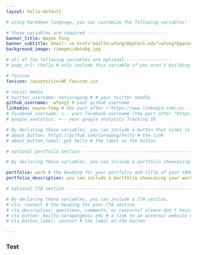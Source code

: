 ```yaml
---
layout: hello-default

# using Markdown language, you can customize the following variables!

# these variables are required -------------------------------
banner_title: Wayne Fong
banner_subtitle: Email: <a href="mailto:wfong7@gatech.edu">wfong7@gatech.edu</a> <br> Currently pursuing a MS in Analytics from Georgia Tech. <br> Open to full-time data analyst/scientist in New York City, NY and Los Angeles, CA. 
background_image: /images/databg.jpg

# all of the following variables are optional -----------------
# page_url: /hello # only include this variable if you aren't building the page to your primary domain 

# favicon
favicon: /assets/ico/WF_favicon.ico

# social media
# twitter_username: notsaragong # # your twitter handle
github_username:  wfong1 # your github username
linkedin: wayne-fong # the part after ("https://www.linkedin.com/in/...")
# facebook_username: <-- your facebook username (the part after "https://www.facebook.com/...")
# google_analytics: <-- your google analytics Tracking ID

# By declaring these variables, you can include a button that links to an external website or to media.
# about_button: https://github.com/saragong/hello # the link
# about_button_label: get hello # the label on the button

# optional portfolio section ------------------------------------------

# By declaring these variables, you can include a portfolio showcasing your work and organize your portfolio's items into a custom layout, all without adding any CSS. In addition, you must 1) create an HTML file in the_includes folder for each project with the text you'd like to display, and 2) create a YAML file in the _data folder describing the order in which each project should be shown and categorized. See `/includes/example.html` and `/_data/work.yml` for examples.

portfolio: work # the heading for your portfolio and title of your YAML file
portfolio_description: you can include a portfolio showcasing your work and organize your portfolio's items into a custom layout, all without adding any CSS. # a description to be desplayed below the heading and above the content

# optional CTA section --------------------------------------------------

# By declaring these variables, you can include a CTA section.
# cta: connect # the heading for your CTA section
# cta_description: questions, comments, or concerns? please don't hesitate to reach out. # a description to be desplayed below the heading and above the content
# cta_button: mailto:saragong@usc.edu # a link to an external website or to media
# cta_button_label: contact # the label on the button

---			
```

[//]: # (write a bit about yourself here)
### Test
